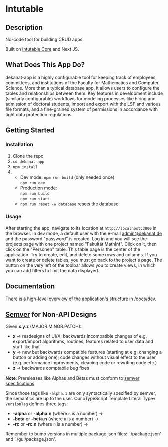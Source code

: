 # Intutable

## Description

No-code tool for building CRUD apps.

Built on [Intutable Core](https://gitlab.com/intutable/core/) and Next JS.

## What Does This App Do?

dekanat-app is a highly configurable tool for keeping track of employees,
committees, and institutions of the Faculty for Mathematics and Computer
Science. More than a typical database app, it allows users to
configure the tables and relationships between them.
Key features in development include (similarly configurable) workflows
for modeling processes like hiring and admission of doctoral students,
import and export with the LSF and various file formats, and a fine-grained
system of permissions in accordance with tight data protection regulations.

## Getting Started
### Installation

1. Clone the repo
2. `cd dekanat-app`
3. `npm install`
4.  - Dev mode:
      `npm run build` (only needed once)  
      `npm run dev`
    - Production mode:  
      `npm run build`  
      `npm run start`
    - `npm run reset -w database` resets the database

### Usage
After starting the app, navigate to its location at
`http://localhost:3000` in the browser. In dev mode, a default user with
the e-mail admin@dekanat.de and the password "password" is created. Log in
and you will see the projects page with one project named "Fakultät MathInf".
Click on it, then click on the "Personen" table. This table page is the 
center of the application. Try to create, edit, and delete some rows and
columns. If you want to create or delete tables, you must go back to the
project's page. The button on the very left of the toolbar allows you to
create views, in which you can add filters to limit the data displayed.

## Documentation

There is a high-level overview of the application's structure in /docs/dev.

## [Semver](https://semver.org) for Non-API Designs

Given **x**.**y**.**z** (MAJOR.MINOR.PATCH):

-   **x** -> resdesigns of UI/X; backwards incompatible changes of e.g. export/import algorithms, routines, features related to user data and stuff like that
-   **y** -> new but backwards compatible features (starting at e.g. changing a button or adding one); code changes without visual effect to the user (e.g. performance improvments, cleaning code or rewriting code etc.)
-   **z** -> backwards comptabile bug fixes

**Note**: Prereleases like Alphas and Betas must conform to [semver specifications](https://semver.org/#spec-item-11).

Since those tags like `-alpha.1` are only syntactically specified by semver, the semantics are up to the user. Our »TypeScript Template Literal Type« `VersionTag` defines three tags:

-   **-alpha** or **-alpha.n** (where `n` is a number) ->
-   **-beta** or **-beta.n** (where `n` is a number) ->
-   **-rc** or **-rc.n** (where `n` is a number) ->

Remember to bump versions in multiple package.json files: './package.json' and './gui/package.json'.
